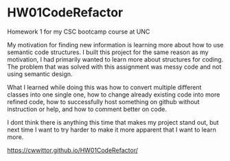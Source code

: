 # HW01CodeRefactor
Homework 1 for my CSC bootcamp course at UNC

My motivation for finding new information is learning more about how to use semantic code structures. I built this project for the same reason as my motivation, I had primarily wanted to learn more about structures for coding. The problem that was solved with this assignment was messy code and not using semantic design.

What I learned while doing this was how to convert multiple different classes into one single one, how to change already existing code into more refined code, how to successfully host something on github without instruction or help, and how to comment better on code.

I dont think there is anything this time that makes my project stand out, but next time I want to try harder to make it more apparent that I want to learn more.

https://cwwittor.github.io/HW01CodeRefactor/